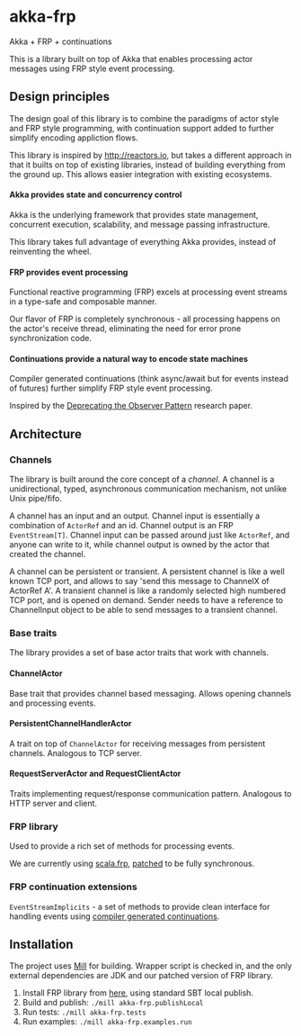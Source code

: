 # akka-frp
Akka + FRP + continuations

This is a library built on top of Akka that enables processing actor messages using FRP style event processing.

## Design principles

The design goal of this library is to combine the paradigms of actor style and FRP style programming, with continuation support added to further simplify encoding appliction flows.

This library is inspired by http://reactors.io, but takes a different approach in that it builts on top of existing libraries, instead of building everything from the ground up. This allows easier integration with existing ecosystems.

#### Akka provides state and concurrency control

Akka is the underlying framework that provides state management, concurrent execution, scalability, and message passing infrastructure.

This library takes full advantage of everything Akka provides, instead of reinventing the wheel.

#### FRP provides event processing

Functional reactive programming (FRP) excels at processing event streams in a type-safe and composable manner.

Our flavor of FRP is completely synchronous - all processing happens on the actor's receive thread, eliminating the need for error prone synchronization code.

#### Continuations provide a natural way to encode state machines

Compiler generated continuations (think async/await but for events instead of futures) further simplify FRP style event processing.

Inspired by the [Deprecating the Observer Pattern](https://infoscience.epfl.ch/record/148043/files/DeprecatingObserversTR2010.pdf) research paper.

## Architecture

### Channels

The library is built around the core concept of a _channel_. A channel is a unidirectional, typed, asynchronous communication mechanism, not unlike Unix pipe/fifo.

A channel has an input and an output. Channel input is essentially a combination of `ActorRef` and an id. Channel output is an FRP `EventStream[T]`. Channel input can be passed around just like `ActorRef`, and anyone can write to it, while channel output is owned by the actor that created the channel.

A channel can be persistent or transient. A persistent channel is like a well known TCP port, and allows to say 'send this message to ChannelX of ActorRef A'. A transient channel is like a randomly selected high numbered TCP port, and is opened on demand. Sender needs to have a reference to ChannelInput object to be able to send messages to a transient channel.

### Base traits

The library provides a set of base actor traits that work with channels.

#### ChannelActor

Base trait that provides channel based messaging. Allows opening channels and processing events.

#### PersistentChannelHandlerActor

A trait on top of `ChannelActor` for receiving messages from persistent channels. Analogous to TCP server.

#### RequestServerActor and RequestClientActor

Traits implementing request/response communication pattern. Analogous to HTTP server and client.

### FRP library

Used to provide a rich set of methods for processing events.

We are currently using [scala.frp](https://github.com/dylemma/scala.frp), [patched](https://github.com/uosis/scala.frp/tree/sync-source) to be fully synchronous.

### FRP continuation extensions

`EventStreamImplicits` - a set of methods to provide clean interface for handling events using [compiler generated continuations](https://github.com/scala/scala-continuations).

## Installation

The project uses [Mill](https://www.lihaoyi.com/mill/) for building. Wrapper script is checked in, and the only external dependencies are JDK and our patched version of FRP library.

1. Install FRP library from [here](https://github.com/uosis/scala.frp/tree/sync-source), using standard SBT local publish.
1. Build and publish: `./mill akka-frp.publishLocal`
1. Run tests: `./mill akka-frp.tests`
1. Run examples: `./mill akka-frp.examples.run`
